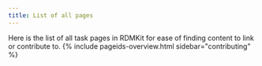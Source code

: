 ```yaml
---
title: List of all pages
---
```

Here is the list of all task pages in RDMKit for ease of finding content to link or contribute to.
{% include pageids-overview.html sidebar="contributing" %}
